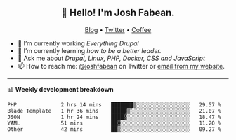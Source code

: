 <h2 align="center">👋 Hello! I'm Josh Fabean.</h2>
<p align="center">
  <a href="https://joshfabean.com">Blog</a> •
  <a href="https://twitter.com/fabean">Twitter</a> •
  <a href="https://www.buymeacoffee.com/LSxne6Yr4">Coffee</a>
</p>

- 🔭 I’m currently working *Everything Drupal*
- 🌱 I’m currently learning *how to be a better leader.*
- 💬 Ask me about *Drupal, Linux, PHP, Docker, CSS and JavaScript*
- 📫 How to reach me: [@joshfabean](https://twitter.com/joshfabean) on Twitter or [email from my website](https://joshfabean.com).

-------

📊 **Weekly development breakdown**
<!--START_SECTION:waka-->
```text
PHP              2 hrs 14 mins   ███████▒░░░░░░░░░░░░░░░░░   29.57 % 
Blade Template   1 hr 36 mins    █████▒░░░░░░░░░░░░░░░░░░░   21.07 % 
JSON             1 hr 24 mins    ████▓░░░░░░░░░░░░░░░░░░░░   18.47 % 
YAML             51 mins         ██▓░░░░░░░░░░░░░░░░░░░░░░   11.20 % 
Other            42 mins         ██▒░░░░░░░░░░░░░░░░░░░░░░   09.27 % 
```
<!--END_SECTION:waka-->

<!--
**fabean/fabean** is a ✨ _special_ ✨ repository because its `README.md` (this file) appears on your GitHub profile.

Here are some ideas to get you started:

- 🔭 I’m currently working on ...
- 🌱 I’m currently learning ...
- 👯 I’m looking to collaborate on ...
- 🤔 I’m looking for help with ...
- 💬 Ask me about ...
- 📫 How to reach me: ...
- 😄 Pronouns: ...
- ⚡ Fun fact: ...
-->
